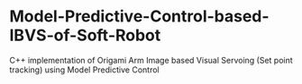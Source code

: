 # Model-Predictive-Control-based-IBVS-of-Soft-Robot
C++ implementation of Origami Arm Image based Visual Servoing (Set point tracking) using Model Predictive Control
